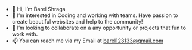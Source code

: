 - 👋 Hi, I’m Barel Shraga
- 👀 I’m interested in Coding and working with teams. Have passion to create beautiful websites and help to the community!
- 💞️ I’m looking to collaborate on a any opportunity or projects that fun to work with.
- 📫 You can reach me via my Email at barel123133@gmail.com

<!---
barel31/barel31 is a ✨ special ✨ repository because its `README.md` (this file) appears on your GitHub profile.
You can click the Preview link to take a look at your changes.
--->
